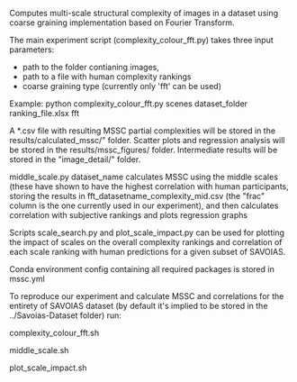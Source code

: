 Computes multi-scale structural complexity of images in a dataset using coarse graining implementation based on Fourier Transform.

The main experiment script (complexity_colour_fft.py) takes three input parameters: 
- path to the folder contianing images, 
- path to a file with human complexity rankings
- coarse graining type (currently only 'fft' can be used)

Example:
python complexity_colour_fft.py scenes dataset_folder ranking_file.xlsx fft 

A *.csv file with resulting MSSC partial complexities will be stored in the results/calculated_mssc/" folder. Scatter plots and regression analysis will be stored in the results/mssc_figures/ folder. Intermediate results will be stored in the "image_detail/" folder.

middle_scale.py dataset_name calculates MSSC using the middle scales (these have shown to have the highest correlation with human participants, storing the results in fft_datasetname_complexity_mid.csv (the "frac" column is the one currently used in our experiment), and then calculates correlation with subjective rankings and plots regression graphs

Scripts scale_search.py and plot_scale_impact.py can be used for plotting the impact of scales on the overall complexity rankings and correlation of each scale ranking with human predictions for a given subset of SAVOIAS. 

Conda environment config containing all required packages is stored in mssc.yml

To reproduce our experiment and calculate MSSC and correlations for the entirety of SAVOIAS dataset (by default it's implied to be stored in the ../Savoias-Dataset folder) run:

complexity_colour_fft.sh

middle_scale.sh 

plot_scale_impact.sh 


